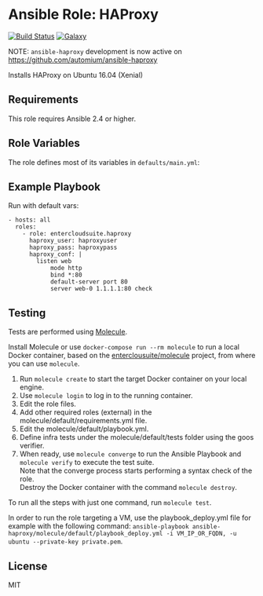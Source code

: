 Ansible Role: HAProxy 
======================================

[![Build Status](https://travis-ci.org/entercloudsuite/ansible-haproxy.svg?branch=master)](https://travis-ci.org/entercloudsuite/ansible-haproxy)
[![Galaxy](https://img.shields.io/badge/galaxy-entercloudsuite.haproxy-blue.svg?style=flat-square)](https://galaxy.ansible.com/entercloudsuite/haproxy)  

NOTE: `ansible-haproxy` development is now active on https://github.com/automium/ansible-haproxy

Installs HAProxy on Ubuntu 16.04 (Xenial)

## Requirements

This role requires Ansible 2.4 or higher.

## Role Variables

The role defines most of its variables in `defaults/main.yml`:

## Example Playbook

Run with default vars:

    - hosts: all
      roles:
        - role: entercloudsuite.haproxy
          haproxy_user: haproxyuser
          haproxy_pass: haproxypass
          haproxy_conf: |
            listen web
                mode http
                bind *:80
                default-server port 80
                server web-0 1.1.1.1:80 check


## Testing

Tests are performed using [Molecule](http://molecule.readthedocs.org/en/latest/).

Install Molecule or use `docker-compose run --rm molecule` to run a local Docker container, based on the [enterclousuite/molecule](https://hub.docker.com/r/fminzoni/molecule/) project, from where you can use `molecule`.

1. Run `molecule create` to start the target Docker container on your local engine.  
2. Use `molecule login` to log in to the running container.  
3. Edit the role files.  
4. Add other required roles (external) in the molecule/default/requirements.yml file.  
5. Edit the molecule/default/playbook.yml.  
6. Define infra tests under the molecule/default/tests folder using the goos verifier.  
7. When ready, use `molecule converge` to run the Ansible Playbook and `molecule verify` to execute the test suite.  
Note that the converge process starts performing a syntax check of the role.  
Destroy the Docker container with the command `molecule destroy`.   

To run all the steps with just one command, run `molecule test`. 

In order to run the role targeting a VM, use the playbook_deploy.yml file for example with the following command: `ansible-playbook ansible-haproxy/molecule/default/playbook_deploy.yml -i VM_IP_OR_FQDN, -u ubuntu --private-key private.pem`.  

## License

MIT

